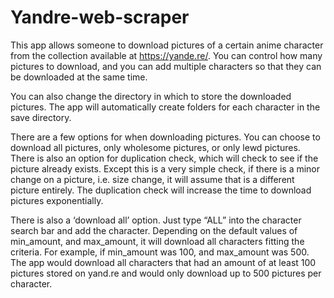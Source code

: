 # Yandre-web-scraper

This app allows someone to download pictures of a certain anime character from the collection available at https://yande.re/. You can control how many pictures to download, and you can add multiple characters so that they can be downloaded at the same time.

You can also change the directory in which to store the downloaded pictures. The app will automatically create folders for each character in the save directory.

There are a few options for when downloading pictures. You can choose to download all pictures, only wholesome pictures, or only lewd pictures. There is also an option for duplication check, which will check to see if the picture already exists. Except this is a very simple check, if there is a minor change on a picture, i.e. size change, it will assume that is a different picture entirely. The duplication check will increase the time to download pictures exponentially. 

There is also a ‘download all’ option. Just type “ALL” into the character search bar and add the character. Depending on the default values of min_amount, and max_amount, it will download all characters fitting the criteria. For example, if min_amount was 100, and max_amount was 500. The app would download all characters that had an amount of at least 100 pictures stored on yand.re and would only download up to 500 pictures per character. 

